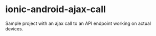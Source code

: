# ionic-android-ajax-call
Sample project with an ajax call to an API endpoint working on actual devices.

